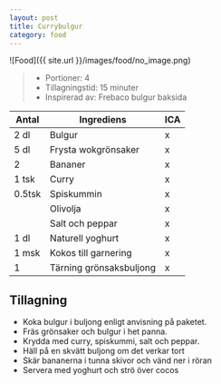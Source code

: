 ```yaml
---
layout: post
title: Currybulgur
category: food
---
```


![Food]({{ site.url }}/images/food/no_image.png)

>* Portioner: 4
>* Tillagningstid: 15 minuter
>* Inspirerad av: Frebaco bulgur baksida

Antal | Ingrediens                | ICA
----- | ------------------------- | ---
2 dl  | Bulgur                    | x
5 dl  | Frysta wokgrönsaker       | x
2     | Bananer                   | x
1 tsk | Curry                     | x
0.5tsk| Spiskummin                | x
      | Olivolja                  | x
      | Salt och peppar           | x
1 dl  | Naturell yoghurt          | x
1 msk | Kokos till garnering      | x
1     | Tärning grönsaksbuljong   | x

Tillagning
----------

* Koka bulgur i buljong enligt anvisning på paketet.
* Fräs grönsaker och bulgur i het panna.
* Krydda med curry, spiskummi, salt och peppar.
* Häll på en skvätt buljong om det verkar tort
* Skär bananerna i tunna skivor och vänd ner i röran
* Servera med yoghurt och strö över cocos
